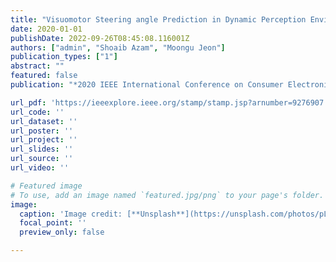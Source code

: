 ```yaml
---
title: "Visuomotor Steering angle Prediction in Dynamic Perception Environment for Autonomous Vehicle"
date: 2020-01-01
publishDate: 2022-09-26T08:45:08.116001Z
authors: ["admin", "Shoaib Azam", "Moongu Jeon"]
publication_types: ["1"]
abstract: ""
featured: false
publication: "*2020 IEEE International Conference on Consumer Electronics-Asia (ICCE-Asia)*"

url_pdf: 'https://ieeexplore.ieee.org/stamp/stamp.jsp?arnumber=9276907'
url_code: ''
url_dataset: ''
url_poster: ''
url_project: ''
url_slides: ''
url_source: ''
url_video: ''

# Featured image
# To use, add an image named `featured.jpg/png` to your page's folder.
image:
  caption: 'Image credit: [**Unsplash**](https://unsplash.com/photos/pLCdAaMFLTE)'
  focal_point: ''
  preview_only: false

---
```


